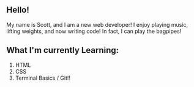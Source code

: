 ## Hello!

My name is Scott, and I am a new web developer! I enjoy playing music, lifting weights, and now writing code! In fact, I can play the bagpipes!

## What I'm currently Learning:

1. HTML
2. CSS
3. Terminal Basics / Git!! 